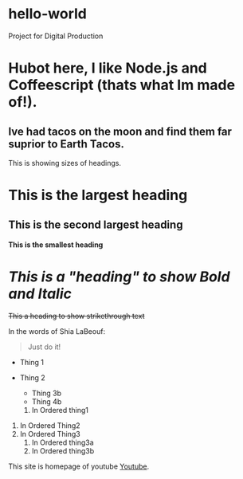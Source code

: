 # hello-world
Project for Digital Production

# **Hubot here, I like Node.js and Coffeescript (thats what Im made of!).**
## Ive had tacos on the moon and find them far suprior to Earth Tacos. 

This is showing sizes of headings. 

# This is the largest heading
## This is the second largest heading
#### This is the smallest heading

# _This is a "heading" to show Bold and Italic_

~~This a heading to show strikethrough text~~

In the words of Shia LaBeouf:

> Just do it!

* Thing 1
* Thing 2
  * Thing 3b
  * Thing 4b
  
  1. In Ordered thing1
1. In Ordered Thing2
1. In Ordered Thing3
   1. In Ordered thing3a
   1. In Ordered thing3b

This site is homepage of youtube [Youtube](https://www.youtube.com/).

